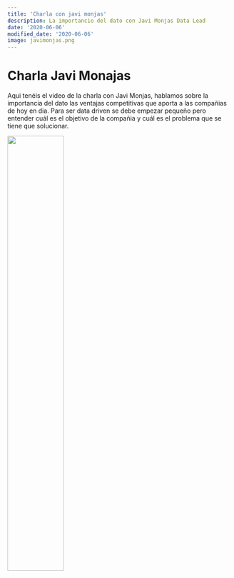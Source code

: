 ```yaml
---
title: 'Charla con javi monjas'
description: La importancio del dato con Javi Monjas Data Lead
date: '2020-06-06'
modified_date: '2020-06-06'
image: javimonjas.png
---
```


# Charla Javi Monajas

Aqui tenéis el video de la charla con Javi Monjas, hablamos sobre la importancia del dato las ventajas competitivas que aporta
a las compañias de hoy en dia. Para ser data driven se debe empezar pequeño pero entender cuál es el objetivo de la compañia y cuál es el
problema que se tiene que solucionar.


[<img src="https://i.ytimg.com/vi/Hc79sDi3f0U/maxresdefault.jpg" width="50%">](https://www.youtube.com/watch?v=Hc79sDi3f0U "Now in Android: 55")
